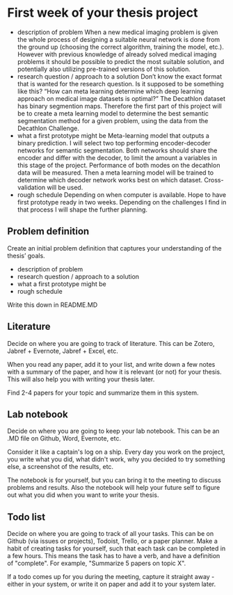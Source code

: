 # First week of your thesis project

*	description of problem
When a new medical imaging problem is given the whole process of designing a suitable neural network is done from the ground up (choosing the correct algorithm, training the model, etc.). However with previous knowledge of already solved medical imaging problems it should be possible to predict the most suitable solution, and potentially also utilizing pre-trained versions of this solution. 
* research question / approach to a solution
Don’t know the exact format that is wanted for the research question. Is it supposed to be something like this?
“How can meta learning determine which deep learning approach on medical image datasets is optimal?”
The Decathlon dataset has binary segmention maps. Therefore the first part of this project will be to create a meta learning model to determine the best semantic segmentation method for a given problem, using the data from the Decathlon Challenge. 
*	what a first prototype might be
Meta-learning model that outputs a binary prediction. I will select two top performing encoder-decoder networks for semantic segmentation. Both networks should share the encoder and differ with the decoder, to limit the amount a variables in this stage of the project. Performance of both modes on the decathlon data will be measured. Then a meta learning model will be trained to determine which decoder network works best on which dataset. Cross-validation will be used. 
*	rough schedule
Depending on when computer is available. Hope to have first prototype ready in two weeks. Depending on the challenges I find in that process I will shape the further planning. 


## Problem definition

Create an initial problem definition that captures your understanding of the thesis’ goals.

* description of problem
* research question / approach to a solution
* what a first prototype might be
* rough schedule 

Write this down in README.MD

## Literature 

Decide on where you are going to track of literature. This can be Zotero, Jabref + Evernote, Jabref + Excel, etc. 

When you read any paper, add it to your list, and write down a few notes with a summary of the paper, and how it is relevant (or not) for your thesis.
This will also help you with writing your thesis later.

Find 2-4 papers for your topic and summarize them in this system.  

## Lab notebook

Decide on where you are going to keep your lab notebook. This can be an .MD file on Github, Word, Evernote, etc. 

Consider it like a captain's log on a ship. Every day you work on the project, you write what you did, what didn't work, why you decided 
to try something else, a screenshot of the results, etc. 

The notebook is for yourself, but you can bring it to the meeting to discuss problems and results. Also the notebook will help your future
self to figure out what you did when you want to write your thesis. 


## Todo list

Decide on where you are going to track of all your tasks. This can be on Github (via issues or projects), Todoist, Trello, or a paper planner. Make a habit
of creating tasks for yourself, such that each task can be completed in a few hours. This means the task has to have a verb, and have a definition of "complete".
For example, "Summarize 5 papers on topic X". 

If a todo comes up for you during the meeting, capture it straight away - either in your system, or write it on paper and add it to your system later. 
